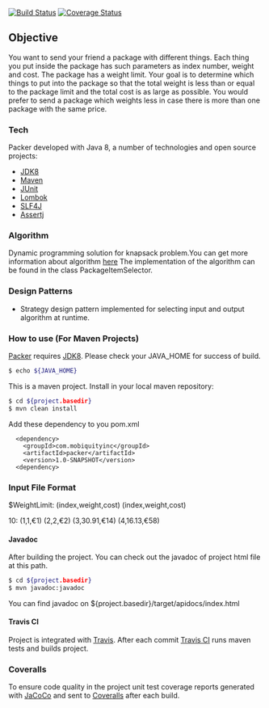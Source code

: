 [![Build Status](https://travis-ci.org/mercanil/Packer.svg?branch=master)](https://travis-ci.org/mercanil/Packer) [![Coverage Status](https://coveralls.io/repos/github/mercanil/Packer/badge.svg?branch=master)](https://coveralls.io/github/mercanil/Packer?branch=master)

## Objective
You want to send your friend a package with different things.
Each thing you put inside the package has such parameters as index number, weight and cost. The package has a weight limit. Your goal is to determine which things to put into the package so that the total weight is less than or equal to the package limit and the total cost is as large as possible.
You would prefer to send a package which weights less in case there is more than one package with the same price.


### Tech
Packer developed with Java 8, a number of technologies and open source projects:

* [JDK8]
* [Maven]
* [JUnit]
* [Lombok]
* [SLF4J]
* [Assertj]


### Algorithm
Dynamic programming solution for knapsack problem.You can get more information about algorithm [here]
The implementation of the algorithm can be found in the class PackageItemSelector.

### Design Patterns
* Strategy design pattern implemented for selecting input and output algorithm at runtime.


###  How to use (For Maven Projects)
[Packer] requires [JDK8]. Please check your JAVA_HOME for success of build.
```sh
$ echo ${JAVA_HOME}
```

This is a maven project. Install in your local maven repository:
```sh
$ cd ${project.basedir}
$ mvn clean install
```


Add these dependency to you pom.xml

```
  <dependency>
    <groupId>com.mobiquityinc</groupId>
    <artifactId>packer</artifactId>
    <version>1.0-SNAPSHOT</version>
  <dependency>
```

### Input File Format
    
$WeightLimit: (index,weight,cost) (index,weight,cost)

10: (1,1,€1) (2,2,€2) (3,30.91,€14) (4,16.13,€58)

#### Javadoc

After building the project. You can check out the javadoc of project html file at this path.
```sh
$ cd ${project.basedir}
$ mvn javadoc:javadoc
```
You can find javadoc on  ${project.basedir}/target/apidocs/index.html

#### Travis CI
Project is integrated with [Travis]. After each commit [Travis CI] runs maven tests and builds project.


### Coveralls   
To ensure code quality in the project unit test coverage reports generated with [JaCoCo] and sent to [Coveralls] after each build.



[JDK8]: <http://www.oracle.com/technetwork/java/javase/downloads/jdk8-downloads-2133151.html>
[JUnit]: <https://junit.org/>
[Swagger]: <https://swagger.io/>
[Maven]: <https://maven.apache.org/>
[Lombok]: <https://projectlombok.org/>
[Assertj]: <https://joel-costigliola.github.io/assertj/>
[SLF4J]: <https://www.slf4j.org/>
[here]: <https://en.wikipedia.org/wiki/Knapsack_problem#0/1_knapsack_problem/>
[Travis]: <https://travis-ci.org>
[Travis CI]: <https://travis-ci.org/mercanil/Packer>
[Coveralls]: <https://coveralls.io/>
[available]: <https://coveralls.io/github/mercanil/Packer?branch=master/>
[JaCoCo]: <https://www.eclemma.org/jacoco/>
[Packer]: <https://github.com/mercanil/Packer/>